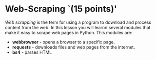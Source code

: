 # Web-Scraping `(15 points)'
*Web scrapping* is the term for using a program to download and process content from the web. In this lesson you will learnn several modules that make it easy to scrape web pages in Python.  This modules are:
- **webbrowser** - opens a browser to a specific page.
- **requests** - downloads files and web pages from the internet.
- **bs4** - parses HTML
